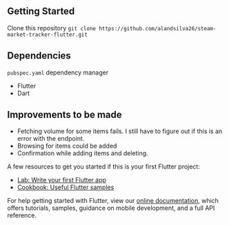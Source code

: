## Getting Started

Clone this repository `git clone https://github.com/alandsilva26/steam-market-tracker-flutter.git`

## Dependencies
`pubspec.yaml` dependency manager
* Flutter
* Dart

## Improvements to be made
* Fetching volume for some items fails. I still have to figure out if this is an error with the endpoint.
* Browsing for items could be added
* Confirmation while adding items and deleting.

A few resources to get you started if this is your first Flutter project:

- [Lab: Write your first Flutter app](https://flutter.dev/docs/get-started/codelab)
- [Cookbook: Useful Flutter samples](https://flutter.dev/docs/cookbook)

For help getting started with Flutter, view our
[online documentation](https://flutter.dev/docs), which offers tutorials,
samples, guidance on mobile development, and a full API reference.

